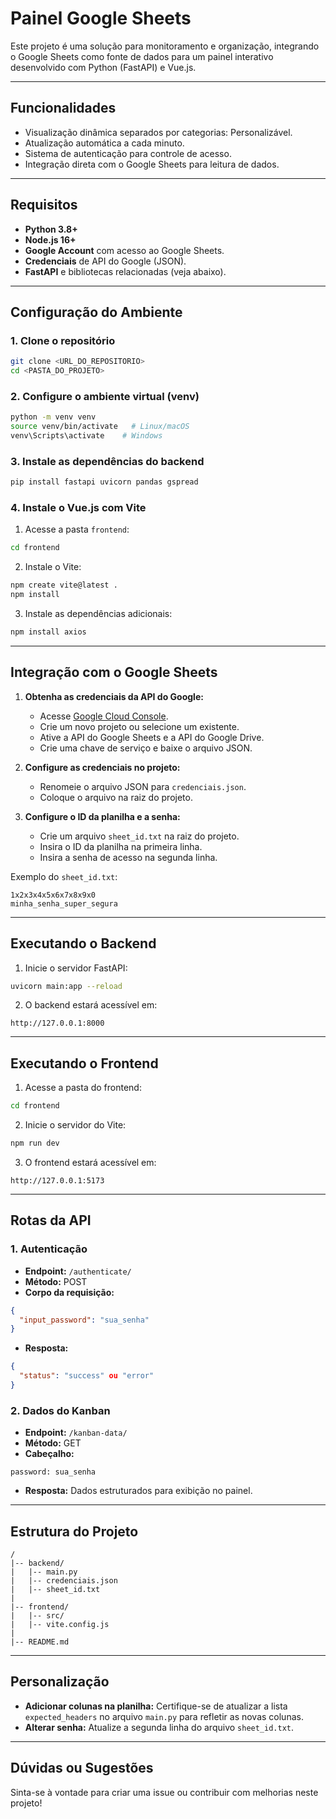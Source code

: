# Painel Google Sheets

Este projeto é uma solução para monitoramento e organização, integrando o Google Sheets como fonte de dados para um painel interativo desenvolvido com Python (FastAPI) e Vue.js.

---

## Funcionalidades
- Visualização dinâmica separados por categorias: Personalizável.
- Atualização automática a cada minuto.
- Sistema de autenticação para controle de acesso.
- Integração direta com o Google Sheets para leitura de dados.

---

## Requisitos

- **Python 3.8+**
- **Node.js 16+**
- **Google Account** com acesso ao Google Sheets.
- **Credenciais** de API do Google (JSON).
- **FastAPI** e bibliotecas relacionadas (veja abaixo).

---

## Configuração do Ambiente

### 1. Clone o repositório
```bash
git clone <URL_DO_REPOSITORIO>
cd <PASTA_DO_PROJETO>
```

### 2. Configure o ambiente virtual (venv)
```bash
python -m venv venv
source venv/bin/activate   # Linux/macOS
venv\Scripts\activate    # Windows
```

### 3. Instale as dependências do backend
```bash
pip install fastapi uvicorn pandas gspread
```

### 4. Instale o Vue.js com Vite

1. Acesse a pasta `frontend`:
```bash
cd frontend
```

2. Instale o Vite:
```bash
npm create vite@latest .
npm install
```

3. Instale as dependências adicionais:
```bash
npm install axios
```

---

## Integração com o Google Sheets

1. **Obtenha as credenciais da API do Google:**
   - Acesse [Google Cloud Console](https://console.cloud.google.com/).
   - Crie um novo projeto ou selecione um existente.
   - Ative a API do Google Sheets e a API do Google Drive.
   - Crie uma chave de serviço e baixe o arquivo JSON.

2. **Configure as credenciais no projeto:**
   - Renomeie o arquivo JSON para `credenciais.json`.
   - Coloque o arquivo na raiz do projeto.

3. **Configure o ID da planilha e a senha:**
   - Crie um arquivo `sheet_id.txt` na raiz do projeto.
   - Insira o ID da planilha na primeira linha.
   - Insira a senha de acesso na segunda linha.

Exemplo do `sheet_id.txt`:
```
1x2x3x4x5x6x7x8x9x0
minha_senha_super_segura
```

---

## Executando o Backend

1. Inicie o servidor FastAPI:
```bash
uvicorn main:app --reload
```

2. O backend estará acessível em:
```
http://127.0.0.1:8000
```

---

## Executando o Frontend

1. Acesse a pasta do frontend:
```bash
cd frontend
```

2. Inicie o servidor do Vite:
```bash
npm run dev
```

3. O frontend estará acessível em:
```
http://127.0.0.1:5173
```

---

## Rotas da API

### 1. Autenticação
- **Endpoint:** `/authenticate/`
- **Método:** POST
- **Corpo da requisição:**
```json
{
  "input_password": "sua_senha"
}
```
- **Resposta:**
```json
{
  "status": "success" ou "error"
}
```

### 2. Dados do Kanban
- **Endpoint:** `/kanban-data/`
- **Método:** GET
- **Cabeçalho:**
```
password: sua_senha
```
- **Resposta:** Dados estruturados para exibição no painel.

---

## Estrutura do Projeto
```
/
|-- backend/
|   |-- main.py
|   |-- credenciais.json
|   |-- sheet_id.txt
|
|-- frontend/
|   |-- src/
|   |-- vite.config.js
|
|-- README.md
```

---

## Personalização

- **Adicionar colunas na planilha:** Certifique-se de atualizar a lista `expected_headers` no arquivo `main.py` para refletir as novas colunas.
- **Alterar senha:** Atualize a segunda linha do arquivo `sheet_id.txt`.

---

## Dúvidas ou Sugestões
Sinta-se à vontade para criar uma issue ou contribuir com melhorias neste projeto!

